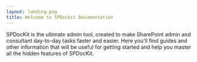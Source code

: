 ```yaml
---
layout: landing.pug
title: Welcome to SPDockit Documentation 
---
```


SPDocKit is the ultimate admin tool, created to make SharePoint admin and consultant day-to-day tasks faster and easier. 
Here you'll find guides and other information that will be useful for getting started and help you master all the hidden features of SPDocKit.
